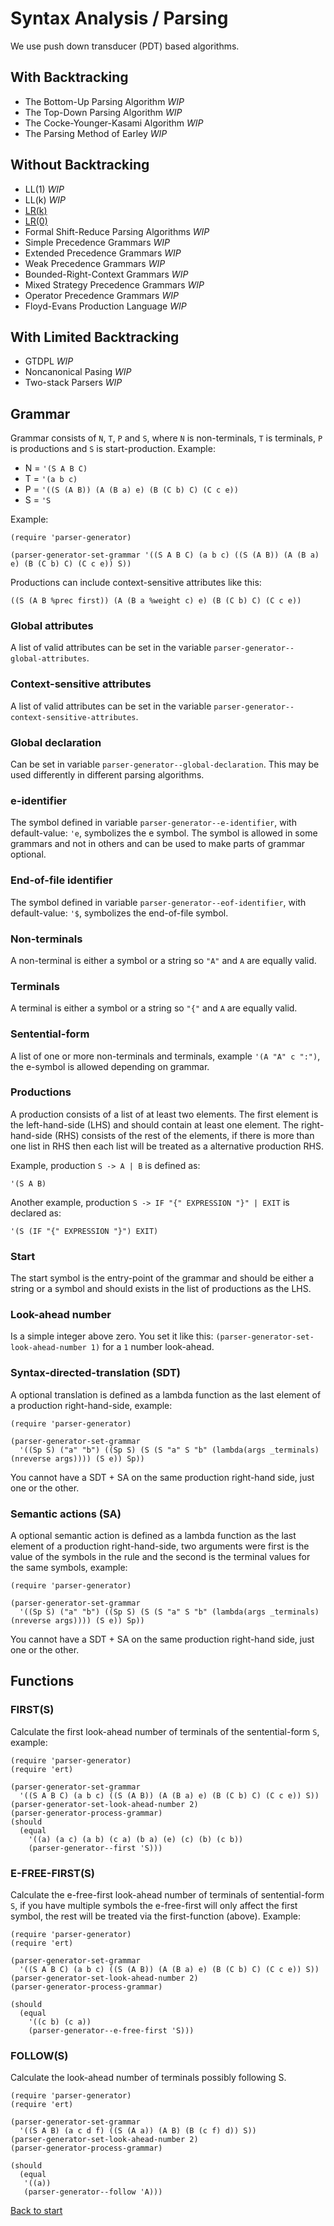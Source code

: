 # Syntax Analysis / Parsing

We use push down transducer (PDT) based algorithms.

## With Backtracking

* The Bottom-Up Parsing Algorithm *WIP*
* The Top-Down Parsing Algorithm *WIP*
* The Cocke-Younger-Kasami Algorithm *WIP*
* The Parsing Method of Earley *WIP*

## Without Backtracking

* LL(1) *WIP*
* LL(k) *WIP*
* [LR(k)](Syntax-Analysis/LRk.md)
* [LR(0)](Syntax-Analysis/LR0.md)
* Formal Shift-Reduce Parsing Algorithms *WIP*
* Simple Precedence Grammars *WIP*
* Extended Precedence Grammars *WIP*
* Weak Precedence Grammars *WIP*
* Bounded-Right-Context Grammars *WIP*
* Mixed Strategy Precedence Grammars *WIP*
* Operator Precedence Grammars *WIP*
* Floyd-Evans Production Language *WIP*

## With Limited Backtracking

* GTDPL *WIP*
* Noncanonical Pasing *WIP*
* Two-stack Parsers *WIP*

## Grammar

Grammar consists of `N`, `T`, `P` and `S`, where `N` is non-terminals, `T` is terminals, `P` is productions and `S` is start-production. Example:

* N = `'(S A B C)`
* T = `'(a b c)`
* P = `'((S (A B)) (A (B a) e) (B (C b) C) (C c e))`
* S = `'S`

Example:

``` emacs-lisp
(require 'parser-generator)

(parser-generator-set-grammar '((S A B C) (a b c) ((S (A B)) (A (B a) e) (B (C b) C) (C c e)) S))
```

Productions can include context-sensitive attributes like this:

``` emacs-lisp
((S (A B %prec first)) (A (B a %weight c) e) (B (C b) C) (C c e))
```

### Global attributes

A list of valid attributes can be set in the variable `parser-generator--global-attributes`.

### Context-sensitive attributes

A list of valid attributes can be set in the variable `parser-generator--context-sensitive-attributes`.

### Global declaration

Can be set in variable `parser-generator--global-declaration`. This may be used differently in different parsing algorithms.

### e-identifier

The symbol defined in variable `parser-generator--e-identifier`, with default-value: `'e`, symbolizes the e symbol. The symbol is allowed in some grammars and not in others and can be used to make parts of grammar optional.

### End-of-file identifier

The symbol defined in variable `parser-generator--eof-identifier`, with default-value: `'$`, symbolizes the end-of-file symbol.

### Non-terminals

A non-terminal is either a symbol or a string so `"A"` and `A` are equally valid.

### Terminals

A terminal is either a symbol or a string so `"{"` and `A` are equally valid.

### Sentential-form

A list of one or more non-terminals and terminals, example `'(A "A" c ":")`, the e-symbol is allowed depending on grammar.

### Productions

A production consists of a list of at least two elements. The first element is the left-hand-side (LHS) and should contain at least one element. The right-hand-side (RHS) consists of the rest of the elements, if there is more than one list in RHS then each list will be treated as a alternative production RHS.

Example, production `S -> A | B` is defined as:

``` emacs-lisp
'(S A B)
```

Another example, production `S -> IF "{" EXPRESSION "}" | EXIT` is declared as:

``` emacs-lisp
'(S (IF "{" EXPRESSION "}") EXIT)
```

### Start

The start symbol is the entry-point of the grammar and should be either a string or a symbol and should exists in the list of productions as the LHS.

### Look-ahead number

Is a simple integer above zero. You set it like this: `(parser-generator-set-look-ahead-number 1)` for a `1` number look-ahead.

### Syntax-directed-translation (SDT)

A optional translation is defined as a lambda function as the last element of a production right-hand-side, example:

```emacs-lisp
(require 'parser-generator)

(parser-generator-set-grammar 
  '((Sp S) ("a" "b") ((Sp S) (S (S "a" S "b" (lambda(args _terminals) (nreverse args)))) (S e)) Sp))
```

You cannot have a SDT + SA on the same production right-hand side, just one or the other.

### Semantic actions (SA)

A optional semantic action is defined as a lambda function as the last element of a production right-hand-side, two arguments were first is the value of the symbols in the rule and the second is the terminal values for the same symbols, example:

```emacs-lisp
(require 'parser-generator)

(parser-generator-set-grammar 
  '((Sp S) ("a" "b") ((Sp S) (S (S "a" S "b" (lambda(args _terminals) (nreverse args)))) (S e)) Sp))
```

You cannot have a SDT + SA on the same production right-hand side, just one or the other.

## Functions

### FIRST(S)

Calculate the first look-ahead number of terminals of the sentential-form `S`, example:

``` emacs-lisp
(require 'parser-generator)
(require 'ert)

(parser-generator-set-grammar 
  '((S A B C) (a b c) ((S (A B)) (A (B a) e) (B (C b) C) (C c e)) S))
(parser-generator-set-look-ahead-number 2)
(parser-generator-process-grammar)
(should
  (equal
    '((a) (a c) (a b) (c a) (b a) (e) (c) (b) (c b))
    (parser-generator--first 'S)))
```

### E-FREE-FIRST(S)

Calculate the e-free-first look-ahead number of terminals of sentential-form `S`, if you have multiple symbols the e-free-first will only affect the first symbol, the rest will be treated via the first-function (above). Example:

``` emacs-lisp
(require 'parser-generator)
(require 'ert)

(parser-generator-set-grammar 
  '((S A B C) (a b c) ((S (A B)) (A (B a) e) (B (C b) C) (C c e)) S))
(parser-generator-set-look-ahead-number 2)
(parser-generator-process-grammar)

(should
  (equal
    '((c b) (c a))
    (parser-generator--e-free-first 'S)))
```

### FOLLOW(S)

Calculate the look-ahead number of terminals possibly following S.

``` emacs-lisp
(require 'parser-generator)
(require 'ert)

(parser-generator-set-grammar 
  '((S A B) (a c d f) ((S (A a)) (A B) (B (c f) d)) S))
(parser-generator-set-look-ahead-number 2)
(parser-generator-process-grammar)

(should
  (equal
   '((a))
   (parser-generator--follow 'A)))
```

[Back to start](../../../)
